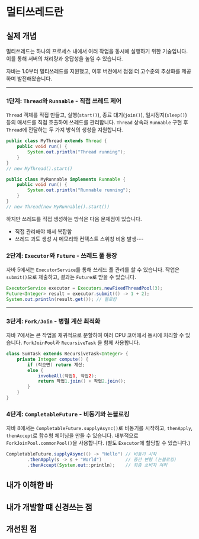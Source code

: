 # 멀티쓰레드란
## 실제 개념
멀티쓰레드는 하나의 프로세스 내에서 여러 작업을 동시에 실행하기 위한 기술입니다. 이를 통해 서버의 처리량과 응답성을 높일 수 있습니다.

자바는 1.0부터 멀티쓰레드를 지원했고, 이후 버전에서 점점 더 고수준의 추상화를 제공하며 발전해왔습니다.

---
### 1단계: `Thread`와 `Runnable` - 직접 쓰레드 제어
`Thread` 객체를 직접 만들고, 실행(`start()`), 종료 대기(`join()`), 일시정지(`sleep()`) 등의 매서드를 직접 호출하여 쓰레드를 관리합니다.
`Thread` 상속과 `Runnable` 구현 후 `Thread`에 전달하는 두 가지 방식의 생성을 지원합니다.
```java
public class MyThread extends Thread {
    public void run() {
        System.out.println("Thread running");
    }
}
// new MyThread().start()

public class MyRunnable implements Runnable {
    public void run() {
        System.out.println("Runnable running");
    }
}
// new Thread(new MyRunnable().start())
```
하지만 쓰레드를 직접 생성하는 방식은 다음 문제점이 있습니다.
* 직접 관리해야 해서 복잡함
* 쓰레드 과도 생성 시 메모리와 컨텍스트 스위칭 비용 발생---

### 2단계: `Executor`와 `Future` - 쓰레드 풀 등장
자바 5에서는 `ExecutorService`를 통해 쓰레드 풀 관리를 할 수 있습니다. 작업은 `submit()`으로 제출하고, 결과는 `Future`로 받을 수 있습니다.
```java
ExecutorService executor = Executors.newFixedThreadPool(3);
Future<Integer> result = executor.submit(() -> 1 + 2);
System.out.println(result.get()); // 블로킹
```
---

### 3단계: `Fork/Join` - 병렬 계산 최적화
자바 7에서는 큰 작업을 재귀적으로 분할하여 여러 CPU 코어에서 동시에 처리할 수 있습니다. `ForkJoinPool`과 `RecursiveTask` 을 함께 사용합니다.
```java
class SumTask extends RecursiveTask<Integer> {
    private Integer compute() {
        if (작으면) return 계산;
        else {
            invokeAll(작업1, 작업2);
            return 작업1.join() + 작업2.join();
        }
    }
}
```

### 4단계: `CompletableFuture` - 비동기와 논블로킹
자바 8에서는 `CompletableFuture.supplyAsync()`로 비동기를 시작하고, `thenApply`, `thenAccept`로 함수형 체이닝을 만들 수 있습니다. 내부적으로 `ForkJoinPool.commonPool()`을 사용합니다. (별도 `Executor`에 할당할 수 있습니다.)

```java
CompletableFuture.supplyAsync(() -> "Hello") // 비동기 시작
        .thenApply(s -> s + "World")         // 중간 변형 (논블로킹)
        .thenAccept(System.out::println);    // 최종 소비자 처리
```


## 내가 이해한 바
## 내가 개발할 떄 신경쓰는 점
## 개선된 점
